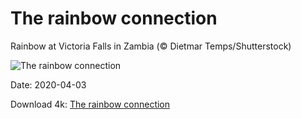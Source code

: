 # The rainbow connection

Rainbow at Victoria Falls in Zambia (© Dietmar Temps/Shutterstock)

![The rainbow connection](https://bing.com/th?id=OHR.PlaceofRainbows_EN-US1936881347_UHD.jpg&rf=LaDigue_UHD.jpg&pid=hp&w=1024&h=576)

Date: 2020-04-03

Download 4k: [The rainbow connection](https://bing.com/th?id=OHR.PlaceofRainbows_EN-US1936881347_UHD.jpg&rf=LaDigue_UHD.jpg&pid=hp&w=3840&h=2160)

